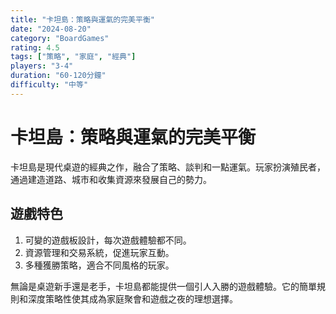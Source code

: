 ```yaml
---
title: "卡坦島：策略與運氣的完美平衡"
date: "2024-08-20"
category: "BoardGames"
rating: 4.5
tags: ["策略", "家庭", "經典"]
players: "3-4"
duration: "60-120分鐘"
difficulty: "中等"
---
```


# 卡坦島：策略與運氣的完美平衡

卡坦島是現代桌遊的經典之作，融合了策略、談判和一點運氣。玩家扮演殖民者，通過建造道路、城市和收集資源來發展自己的勢力。

## 遊戲特色

1. 可變的遊戲板設計，每次遊戲體驗都不同。
2. 資源管理和交易系統，促進玩家互動。
3. 多種獲勝策略，適合不同風格的玩家。

無論是桌遊新手還是老手，卡坦島都能提供一個引人入勝的遊戲體驗。它的簡單規則和深度策略性使其成為家庭聚會和遊戲之夜的理想選擇。